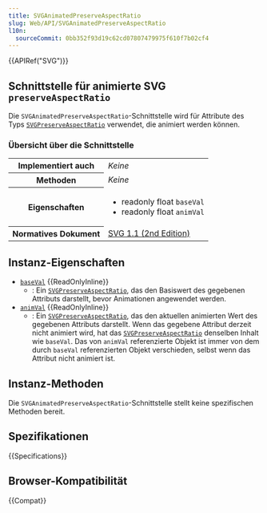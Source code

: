 ```yaml
---
title: SVGAnimatedPreserveAspectRatio
slug: Web/API/SVGAnimatedPreserveAspectRatio
l10n:
  sourceCommit: 0bb352f93d19c62cd07807479975f610f7b02cf4
---
```


{{APIRef("SVG")}}

## Schnittstelle für animierte SVG `preserveAspectRatio`

Die `SVGAnimatedPreserveAspectRatio`-Schnittstelle wird für Attribute des Typs [`SVGPreserveAspectRatio`](/de/docs/Web/API/SVGPreserveAspectRatio) verwendet, die animiert werden können.

### Übersicht über die Schnittstelle

<table class="standard-table">
  <tbody>
    <tr>
      <th scope="row">Implementiert auch</th>
      <td><em>Keine</em></td>
    </tr>
    <tr>
      <th scope="row">Methoden</th>
      <td><em>Keine</em></td>
    </tr>
    <tr>
      <th scope="row">Eigenschaften</th>
      <td>
        <ul>
          <li>readonly float <code>baseVal</code></li>
          <li>readonly float <code>animVal</code></li>
        </ul>
      </td>
    </tr>
    <tr>
      <th scope="row">Normatives Dokument</th>
      <td>
        <a
          href="https://www.w3.org/TR/SVG11/coords.html#InterfaceSVGAnimatedPreserveAspectRatio"
          >SVG 1.1 (2nd Edition)</a
        >
      </td>
    </tr>
  </tbody>
</table>

## Instanz-Eigenschaften

- [`baseVal`](/de/docs/Web/API/SVGAnimatedPreserveAspectRatio/baseVal) {{ReadOnlyInline}}
  - : Ein [`SVGPreserveAspectRatio`](/de/docs/Web/API/SVGPreserveAspectRatio), das den Basiswert des gegebenen Attributs darstellt, bevor Animationen angewendet werden.
- [`animVal`](/de/docs/Web/API/SVGAnimatedPreserveAspectRatio/animVal) {{ReadOnlyInline}}
  - : Ein [`SVGPreserveAspectRatio`](/de/docs/Web/API/SVGPreserveAspectRatio), das den aktuellen animierten Wert des gegebenen Attributs darstellt. Wenn das gegebene Attribut derzeit nicht animiert wird, hat das [`SVGPreserveAspectRatio`](/de/docs/Web/API/SVGPreserveAspectRatio) denselben Inhalt wie `baseVal`. Das von `animVal` referenzierte Objekt ist immer von dem durch `baseVal` referenzierten Objekt verschieden, selbst wenn das Attribut nicht animiert ist.

## Instanz-Methoden

Die `SVGAnimatedPreserveAspectRatio`-Schnittstelle stellt keine spezifischen Methoden bereit.

## Spezifikationen

{{Specifications}}

## Browser-Kompatibilität

{{Compat}}
